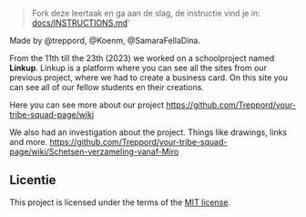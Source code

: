 > Fork deze leertaak en ga aan de slag, de instructie vind je in: [docs/INSTRUCTIONS.md](docs/INSTRUCTIONS.md)'

Made by @treppord, @Koenm, @SamaraFellaDina.

From the 11th till the 23th (2023) we worked on a schoolproject named **Linkup**. Linkup is a platform where you can see all the sites from our previous project, where we had to create a business card. On this site you can see all of our fellow students en their creations. 

Here you can see more about our project https://github.com/Treppord/your-tribe-squad-page/wiki

We also had an investigation about the project. Things like drawings, links and more. https://github.com/Treppord/your-tribe-squad-page/wiki/Schetsen-verzameling-vanaf-Miro

## Licentie

This project is licensed under the terms of the [MIT license](./LICENSE).
